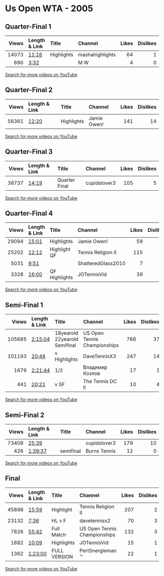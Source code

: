 
# Us Open WTA - 2005
    
## Quarter-Final 1
|   Views | Length & Link                                        | Title      | Channel         |   Likes |   Dislikes |
|--------:|:-----------------------------------------------------|:-----------|:----------------|--------:|-----------:|
|   14073 | [11:16](https://www.youtube.com/watch?v=b9LZ5UDaIIg) | Highlights | mashahighlights |      64 |          1 |
|     690 | [3:32](https://www.youtube.com/watch?v=1bML-60Gxzw)  |            | M W             |       4 |          0 |

[Search for more videos on YouTube](https://www.youtube.com/results?search_query=%22us+open%22+%22Sharapova%22+%22Petrova%22+%222005%22+%22highlights%22)     

## Quarter-Final 2
|   Views | Length & Link                                        | Title      | Channel     |   Likes |   Dislikes |
|--------:|:-----------------------------------------------------|:-----------|:------------|--------:|-----------:|
|   56361 | [12:20](https://www.youtube.com/watch?v=0Iy4x7oCdV4) | Highlights | Jamie Owen! |     141 |         14 |

[Search for more videos on YouTube](https://www.youtube.com/results?search_query=%22us+open%22+%22Clijsters%22+%22Williams%22+%222005%22+%22highlights%22)     

## Quarter-Final 3
|   Views | Length & Link                                        | Title         | Channel      |   Likes |   Dislikes |
|--------:|:-----------------------------------------------------|:--------------|:-------------|--------:|-----------:|
|   38737 | [14:19](https://www.youtube.com/watch?v=Sy4C1u_dvL0) | Quarter Final | cupidslover3 |     105 |          5 |

[Search for more videos on YouTube](https://www.youtube.com/results?search_query=%22us+open%22+%22Pierce%22+%22Mauresmo%22+%222005%22+%22highlights%22)     

## Quarter-Final 4
|   Views | Length & Link                                        | Title          | Channel            |   Likes |   Dislikes |
|--------:|:-----------------------------------------------------|:---------------|:-------------------|--------:|-----------:|
|   29094 | [15:01](https://www.youtube.com/watch?v=lIgxWzCK1CU) | Highlights     | Jamie Owen!        |      59 |          0 |
|   25202 | [12:12](https://www.youtube.com/watch?v=HeXZ_huX_3Q) | Highlight   QF | Tennis Religion II |     115 |          7 |
|    5031 | [9:51](https://www.youtube.com/watch?v=_kzTfTgl-0w)  |                | ShatteredGlass2010 |       7 |          1 |
|    3328 | [16:00](https://www.youtube.com/watch?v=1y0WEKCQjd0) | QF Highlights  | JOTennisVid        |      39 |          1 |

[Search for more videos on YouTube](https://www.youtube.com/results?search_query=%22us+open%22+%22Dementieva%22+%22Davenport%22+%222005%22+%22highlights%22)     

## Semi-Final 1
|   Views | Length & Link                                          | Title                               | Channel                      |   Likes |   Dislikes |
|--------:|:-------------------------------------------------------|:------------------------------------|:-----------------------------|--------:|-----------:|
|  105685 | [2:15:04](https://www.youtube.com/watch?v=nSQBalABN2k) | 18yearold  22yearold      Semifinal | US Open Tennis Championships |     766 |         37 |
|  101193 | [20:48](https://www.youtube.com/watch?v=P53SZB-bGtg)   | v      Highlights                   | DaveTennisX3                 |     247 |         14 |
|    1679 | [2:21:44](https://www.youtube.com/watch?v=R13pE5b8KeI) | 1/2                                 | Владимир Козлов              |      17 |          1 |
|     441 | [20:21](https://www.youtube.com/watch?v=cmCdNMHW6kA)   | v      SF                           | The Tennis DC II             |      10 |          4 |

[Search for more videos on YouTube](https://www.youtube.com/results?search_query=%22us+open%22+%22Clijsters%22+%22Sharapova%22+%222005%22+%22highlights%22)     

## Semi-Final 2
|   Views | Length & Link                                          | Title     | Channel      |   Likes |   Dislikes |
|--------:|:-------------------------------------------------------|:----------|:-------------|--------:|-----------:|
|   73408 | [25:39](https://www.youtube.com/watch?v=c87qdBed1uQ)   |           | cupidslover3 |     179 |         10 |
|     426 | [1:39:37](https://www.youtube.com/watch?v=6LGA45shjEE) | semifinal | Burns Tennis |      12 |          0 |

[Search for more videos on YouTube](https://www.youtube.com/results?search_query=%22us+open%22+%22Pierce%22+%22Dementieva%22+%222005%22+%22highlights%22)     

## Final
|   Views | Length & Link                                          | Title        | Channel                      |   Likes |   Dislikes |
|--------:|:-------------------------------------------------------|:-------------|:-----------------------------|--------:|-----------:|
|   45898 | [15:59](https://www.youtube.com/watch?v=I7ZUPP_j6Bg)   | Highlight    | Tennis Religion II           |     207 |          2 |
|   23132 | [7:36](https://www.youtube.com/watch?v=ZT5y3z8QUKA)    | HL   v     F | davetennisx2                 |      70 |          3 |
|    7826 | [55:42](https://www.youtube.com/watch?v=5mIZttghS5M)   | Full Match   | US Open Tennis Championships |     132 |          3 |
|    1882 | [10:09](https://www.youtube.com/watch?v=MsrBgIRSI3g)   | Highlights   | JOTennisVid                  |      15 |          1 |
|    1362 | [1:23:00](https://www.youtube.com/watch?v=NWGOGPDq2PM) | FULL VERSION | PertSnergleman ™️             |      22 |          1 |

[Search for more videos on YouTube](https://www.youtube.com/results?search_query=%22us+open%22+%22Clijsters%22+%22Pierce%22+%222005%22+%22highlights%22)     
